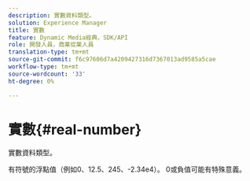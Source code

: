 ```yaml
---
description: 實數資料類型。
solution: Experience Manager
title: 實數
feature: Dynamic Media經典，SDK/API
role: 開發人員，商業從業人員
translation-type: tm+mt
source-git-commit: f6c97606d7a4209427316d7367013ad9585a5cae
workflow-type: tm+mt
source-wordcount: '33'
ht-degree: 0%

---
```



# 實數{#real-number}

實數資料類型。

有符號的浮點值（例如0、12.5、245、-2.34e4）。 0或負值可能有特殊意義。